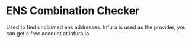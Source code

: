 # ENS Combination Checker

Used to find unclaimed ens addresses. Infura is used as the provider, you can get a free account at infura.io